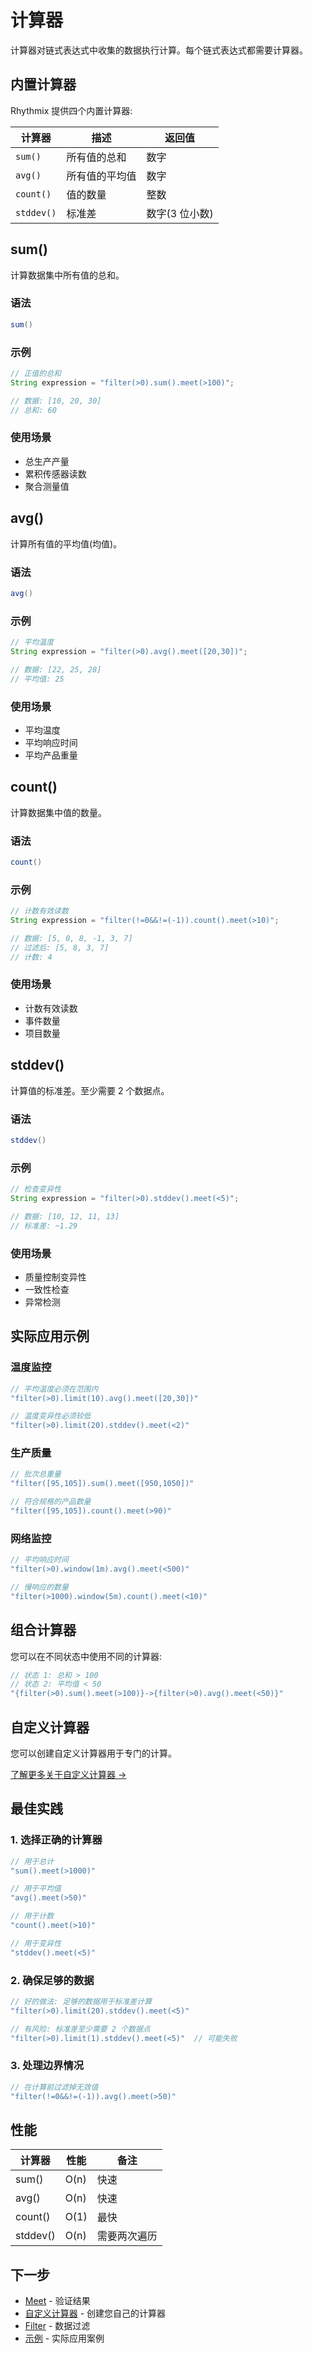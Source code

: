 # 计算器

计算器对链式表达式中收集的数据执行计算。每个链式表达式都需要计算器。

## 内置计算器

Rhythmix 提供四个内置计算器:

| 计算器 | 描述 | 返回值 |
|------------|-------------|---------|
| `sum()` | 所有值的总和 | 数字 |
| `avg()` | 所有值的平均值 | 数字 |
| `count()` | 值的数量 | 整数 |
| `stddev()` | 标准差 | 数字(3 位小数) |

## sum()

计算数据集中所有值的总和。

### 语法

```java
sum()
```

### 示例

```java
// 正值的总和
String expression = "filter(>0).sum().meet(>100)";

// 数据: [10, 20, 30]
// 总和: 60
```

### 使用场景

- 总生产产量
- 累积传感器读数
- 聚合测量值

## avg()

计算所有值的平均值(均值)。

### 语法

```java
avg()
```

### 示例

```java
// 平均温度
String expression = "filter(>0).avg().meet([20,30])";

// 数据: [22, 25, 28]
// 平均值: 25
```

### 使用场景

- 平均温度
- 平均响应时间
- 平均产品重量

## count()

计算数据集中值的数量。

### 语法

```java
count()
```

### 示例

```java
// 计数有效读数
String expression = "filter(!=0&&!=(-1)).count().meet(>10)";

// 数据: [5, 0, 8, -1, 3, 7]
// 过滤后: [5, 8, 3, 7]
// 计数: 4
```

### 使用场景

- 计数有效读数
- 事件数量
- 项目数量

## stddev()

计算值的标准差。至少需要 2 个数据点。

### 语法

```java
stddev()
```

### 示例

```java
// 检查变异性
String expression = "filter(>0).stddev().meet(<5)";

// 数据: [10, 12, 11, 13]
// 标准差: ~1.29
```

### 使用场景

- 质量控制变异性
- 一致性检查
- 异常检测

## 实际应用示例

### 温度监控

```java
// 平均温度必须在范围内
"filter(>0).limit(10).avg().meet([20,30])"

// 温度变异性必须较低
"filter(>0).limit(20).stddev().meet(<2)"
```

### 生产质量

```java
// 批次总重量
"filter([95,105]).sum().meet([950,1050])"

// 符合规格的产品数量
"filter([95,105]).count().meet(>90)"
```

### 网络监控

```java
// 平均响应时间
"filter(>0).window(1m).avg().meet(<500)"

// 慢响应的数量
"filter(>1000).window(5m).count().meet(<10)"
```

## 组合计算器

您可以在不同状态中使用不同的计算器:

```java
// 状态 1: 总和 > 100
// 状态 2: 平均值 < 50
"{filter(>0).sum().meet(>100)}->{filter(>0).avg().meet(<50)}"
```

## 自定义计算器

您可以创建自定义计算器用于专门的计算。

[了解更多关于自定义计算器 →](../../advanced/custom-calculators)

## 最佳实践

### 1. 选择正确的计算器

```java
// 用于总计
"sum().meet(>1000)"

// 用于平均值
"avg().meet(>50)"

// 用于计数
"count().meet(>10)"

// 用于变异性
"stddev().meet(<5)"
```

### 2. 确保足够的数据

```java
// 好的做法: 足够的数据用于标准差计算
"filter(>0).limit(20).stddev().meet(<5)"

// 有风险: 标准差至少需要 2 个数据点
"filter(>0).limit(1).stddev().meet(<5)"  // 可能失败
```

### 3. 处理边界情况

```java
// 在计算前过滤掉无效值
"filter(!=0&&!=(-1)).avg().meet(>50)"
```

## 性能

| 计算器 | 性能 | 备注 |
|------------|-------------|-------|
| sum() | O(n) | 快速 |
| avg() | O(n) | 快速 |
| count() | O(1) | 最快 |
| stddev() | O(n) | 需要两次遍历 |

## 下一步

- [Meet](./meet) - 验证结果
- [自定义计算器](../../advanced/custom-calculators) - 创建您自己的计算器
- [Filter](./filter) - 数据过滤
- [示例](../../examples/temperature-monitoring) - 实际应用案例

